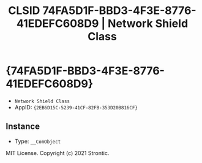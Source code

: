 ﻿---
title: "CLSID 74FA5D1F-BBD3-4F3E-8776-41EDEFC608D9 | Network Shield Class"
excerpt: What is COM-Object CLSID 74FA5D1F-BBD3-4F3E-8776-41EDEFC608D9?
---

# {74FA5D1F-BBD3-4F3E-8776-41EDEFC608D9}

* `Network Shield Class`
* AppID: `{2EB6D15C-5239-41CF-82FB-353D20B816CF}`

## Instance

* Type: `__ComObject`

MIT License. Copyright (c) 2021 Strontic.


